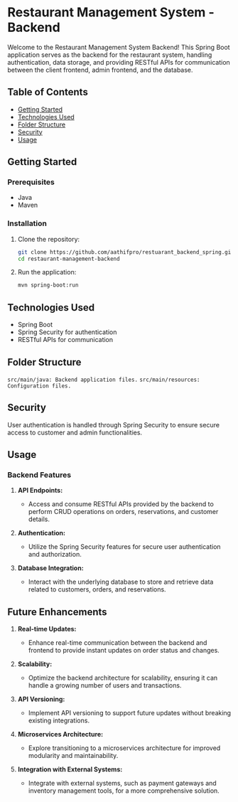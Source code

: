 # Restaurant Management System - Backend

Welcome to the Restaurant Management System Backend! This Spring Boot application serves as the backend for the restaurant system, handling authentication, data storage, and providing RESTful APIs for communication between the client frontend, admin frontend, and the database.

## Table of Contents

- [Getting Started](#getting-started)
- [Technologies Used](#technologies-used)
- [Folder Structure](#folder-structure)
- [Security](#security)
- [Usage](#usage)

## Getting Started

### Prerequisites

- Java
- Maven

### Installation

1. Clone the repository:

   ```bash
   git clone https://github.com/aathifpro/restuarant_backend_spring.git
   cd restaurant-management-backend

2. Run the application:

   ```bash
   mvn spring-boot:run

## Technologies Used

- Spring Boot
- Spring Security for authentication
- RESTful APIs for communication

## Folder Structure

`src/main/java: Backend application files.`
`src/main/resources: Configuration files.`

## Security

User authentication is handled through Spring Security to ensure secure access to customer and admin functionalities.

## Usage
### Backend Features

1. **API Endpoints:**
   - Access and consume RESTful APIs provided by the backend to perform CRUD operations on orders, reservations, and customer details.

2. **Authentication:**
   - Utilize the Spring Security features for secure user authentication and authorization.

3. **Database Integration:**
   - Interact with the underlying database to store and retrieve data related to customers, orders, and reservations.

## Future Enhancements

1. **Real-time Updates:**
   - Enhance real-time communication between the backend and frontend to provide instant updates on order status and changes.

2. **Scalability:**
   - Optimize the backend architecture for scalability, ensuring it can handle a growing number of users and transactions.

3. **API Versioning:**
   - Implement API versioning to support future updates without breaking existing integrations.

4. **Microservices Architecture:**
   - Explore transitioning to a microservices architecture for improved modularity and maintainability.

5. **Integration with External Systems:**
   - Integrate with external systems, such as payment gateways and inventory management tools, for a more comprehensive solution.


